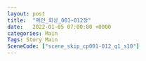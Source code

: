 ```yaml
---
layout: post
title:  "메인_회상_001~012장"
date:   2022-01-05 07:00:00 +0000
categories: Main
Tags: Story Main
SceneCode: ["scene_skip_cp001-012_q1_s10"]
---
```

